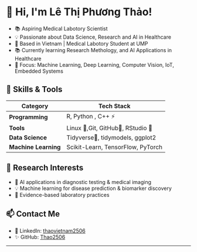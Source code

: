 # 👋 Hi, I'm Lê Thị Phương Thảo!
- 📚 Aspiring Medical Labotory Scientist
- 💡 Passionate about Data Science, Research and AI in Healthcare 
- 📍 Based in Vietnam | Medical Labotory Student at UMP
- 📚 Currently learning Research Methology, and AI Applications in Healthcare
- 🌟 Focus: Machine Learning, Deep Learning, Computer Vision, IoT, Embedded Systems

## 🚀 Skills & Tools
| **Category**         | **Tech Stack**                          |
|----------------------|-----------------------------------------|
| **Programming**      | R, Python , C++ ⚡                       |
| **Tools**            | Linux 🐧,Git, GitHub🔌, RStudio   🐍    |
| **Data Science**     | Tidyverse🐧, tidymodels, ggplot2       |
| **Machine Learning** | Scikit-Learn, TensorFlow, PyTorch        |

 ## 🔬 Research Interests
- 🌟 AI applications in diagnostic testing & medical imaging
- 💡 Machine learning for disease prediction & biomarker discovery
- 📍 Evidence-based laboratory practices


## 📫 Contact Me
- 💼 LinkedIn: [thaovietnam2506](https://www.linkedin.com/in/thaovietnam2005/)
- ✨ GitHub: [Thao2506](https://github.com/Thao2506)

---
